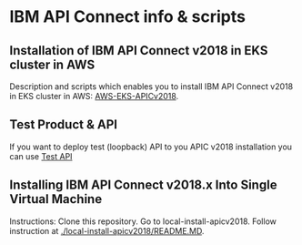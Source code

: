 # IBM API Connect info & scripts

## Installation of IBM API Connect v2018 in EKS cluster in AWS

Description and scripts which enables you to install IBM API Connect v2018 in
EKS cluster in AWS: [AWS-EKS-APICv2018](./AWS-EKS-APICv2018).

## Test Product & API

If you want to deploy test (loopback) API to you APIC v2018 installation you
can use [Test API](./TestAPI)

## Installing IBM API Connect v2018.x Into Single Virtual Machine

Instructions: Clone this repository. Go to local-install-apicv2018. Follow instruction at 
[./local-install-apicv2018/README.MD](./local-install-apicv2018/README.MD).

